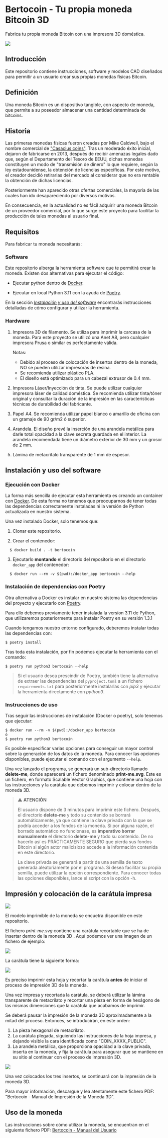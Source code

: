 # Bertocoin - Tu propia moneda Bitcoin 3D
Fabrica tu propia moneda Bitcoin con una impresora 3D doméstica.
<p align="left">
  <img src="./images/albercoin_01.png">
</p>

## Introducción
Este repositorio contiene instrucciones, software y modelos CAD diseñados para permitir a un usuario crear sus propias monedas físicas Bitcoin.

## Definición
Una moneda Bitcoin es un dispositivo tangible, con aspecto de moneda, que permite a su poseedor almacenar una cantidad determinada de bitcoins.

## Historia
Las primeras monedas físicas fueron creadas por Mike Caldwell, bajo el nombre comercial de ["Casacius coins"](https://en.bitcoin.it/wiki/Casascius_physical_bitcoins). Tras un moderado éxito inicial, dejaron de fabricarse en 2013, después de recibir amenazas legales dado que, según el Departamento del Tesoro de EEUU, dichas monedas constituyen un modo de "transmisión de dinero" lo que requiere, según la ley estadounidense, la obtención de licencias específicas. Por este motivo, el creador decidió retirarlas del mercado al considerar que no era rentable la obtención de dichas licencias.

Posteriormente han aparecido otras ofertas comerciales, la mayoría de las cuales han ido desapareciendo por diversos motivos.

En consecuencia, en la actualidad no es fácil adquirir una moneda Bitcoin de un proveedor comercial, por lo que surge este proyecto para facilitar la producción de tales monedas al usuario final.

## Requisitos
Para fabricar tu moneda necesitarás:

### Software

Este repositorio alberga la herramienta software que te permitirá crear la moneda.
Existen dos alternativas para ejecutar el código:

- Ejecutar python dentro de [Docker](#ejecución-con-docker).

- Ejecutar en local Python 3.11 con la ayuda de [Poetry](#instalación-de-dependencias-con-poetry).

En la sección [*Instalación y uso del software*](#instalación-y-uso-del-software) encontrarás instrucciones detalladas de cómo configurar y utilizar la herramienta.

### Hardware
1. Impresora 3D de filamento. 
Se utiliza para imprimir la carcasa de la moneda. 
Para este proyecto se utilizó una Anet A8, pero cualquier impresora Prusa o similar es perfectamente válida.

    Notas: 
   - Debido al proceso de colocación de insertos dentro de la moneda, NO se pueden utilizar impresoras de resina.
   - Se recomienda utilizar plástico PLA.
   - El diseño está optimizado para un cabezal extrusor de 0.4 mm.

2. Impresora Láser/Inyección de tinta.
Se puede utilizar cualquier impresora láser de calidad doméstica. Se recomienda utilizar tinta/tóner original y consultar la duración de la impresión en las características técnicas de durabilidad del fabricante.

3. Papel A4.
Se recomienda utilizar papel blanco o amarillo de oficina con un gramaje de 90 gr/m2 ó superior.

4. Arandela.
El diseño prevé la inserción de una arandela metálica para darle total opacidad a la clave secreta guardada en el interior.
La arandela recomendada tiene un diámetro exterior de 30 mm y un grosor de 2 mm.

5. Lámina de metacritalo transparente de 1 mm de espesor.

## Instalación y uso del software

### Ejecución con Docker
La forma más sencilla de ejecutar esta herramienta es creando un container con [Docker](https://www.docker.com/). De esta forma no tenemos que preocuparnos de tener todas las dependencias correctamente instaladas ni la versión de Python actualizada en nuestro sistema.

Una vez instalado Docker, solo tenemos que:

1. Clonar este repositorio.

2. Crear el contenedor:
  ```shell
    $ docker build . -t bertocoin
  ```

3. Ejecutarlo **montando** el directorio del repositorio en el directorio `docker_app` del contenedor:
  ```shell
    $ docker run --rm -v $(pwd):/docker_app bertocoin --help
  ```

### Instalación de dependencias con Poetry
Otra alternativa a Docker es instalar en nuestro sistema las dependencias del proyecto y ejecutarlo con [Poetry](https://python-poetry.org/).

Para ello debemos previamente tener instalada la version 3.11 de Python, que utilizaremos posteriormente para instalar Poetry en su versión 1.3.1

Cuando tengamos nuestro entorno configurado, deberemos instalar todas las dependencias con:

```shell
$ poetry install
```

Tras toda esta instalación, por fin podemos ejecutar la herramienta con el comando:
```shell
$ poetry run python3 bertocoin --help
```

> Si el usuario desea prescindir de Poetry, también tiene la alternativa de extraer las dependencias del `pyproject.toml` a un fichero `requirements.txt` para posteriormente instalarlas con *pip3* y ejecutar la herramienta directamente con *python3*.

### Instrucciones de uso
Tras seguir las instrucciones de instalación (Docker o poetry), solo tenemos que ejecutar:

```shell
$ docker run --rm -v $(pwd):/docker_app bertocoin
ó
$ poetry run python3 bertocoin
```

Es posible especificar varias opciones para conseguir un mayor control sobre la generación de los datos de la moneda. 
Para conocer las opciones disponibles, puede ejecutar el comando con el argumento `--help`. 
       
Una vez lanzado el programa, se generará un sub-directorio llamado **delete-me**, donde aparecerá un fichero denominado **print-me.svg**.
Este es un fichero, en formato Scalable Vector Graphics, que contiene una hoja con las instrucciones y la carátula que debemos imprimir y colocar dentro de la moneda 3D.


> :warning: **ATENCIÓN**
>
> El usuario dispone de 3 minutos para imprimir este fichero.
> Después, el directorio **delete-me** y todo su contenido se borrará automáticamente, ya que contiene
> la clave privada con la que se podría acceder a los fondos de la moneda.
> Si por alguna razón, el borrado automático no funcionase, es **imperativo borrar manualmente** el 
> directorio **delete-me** y todo su contenido.
> De no hacerlo así es PRÁCTICAMENTE SEGURO que pierda sus fondos Bitcoin si algún actor malicisioso
> accede a la información contenida en este directorio.
>
> La clave privada se generará a partir de una semilla de texto generada aleatoriamente por el programa.
> Si desea facilitar su propia semilla, puede utilizar la opción correspondiente.
> Para conocer todas las opciones disponibles, lance el script con la opción -h.
   
## Impresión y colocación de la carátula impresa

<p align="left">
  <img src="./images/modelo.gif">
</p>
El modelo imprimible de la moneda se encuetra disponible en este repositorio.

El fichero _print-me.svg_ contiene una carátula recortable que se ha de insertar dentro de la moneda 3D .
Aquí podemos ver una imagen de un fichero de ejemplo:

<p align="left">
  <img src="./images/bertocoin_print-me_ejemplo.png">
</p>

La carátula tiene la siguiente forma:

<p align="left">
  <img src="./images/bertocoin_caratula_ejemplo.png">
</p>

Es preciso imprimir esta hoja y recortar la carátula **antes** de iniciar el proceso de impresión 3D de la moneda.

Una vez impresa y recortada la carátula, se deberá utilizar la lámina transparente de metacrilato y recortar una pieza en forma de hexágono de las mismas dimensiones que la carátula que acabamos de imprimir.

Se deberá pausar la impresión de la moneda 3D aproximadamente a la mitad del proceso.
Entonces, se introducirán, en este orden:

1. La pieza hexagonal de metacrilato.
2. La carátula plegada, siguiendo las instrucciones de la hoja impresa, y dejando visible la cara identificada como "COIN_XXXX_PUBLIC".
3. La arandela metálica, que proporciona opacidad a la clave privada, inserta en la moneda, y fija la carátula para asegurar que se mantiene en su sitio al continuar con el proceso de impresión 3D.

<p align="left">
  <img src="./images/explotado3.png">
</p>

Una vez colocados los tres insertos, se continuará con la impresión de la moneda 3D.

Para mayor información, descargue y lea atentamente este fichero PDF: "Bertocoin - Manual de Impresión de la Moneda 3D".

## Uso de la moneda

Las instrucciones sobre cómo utilizar la moneda, se encuentran en el siguiente fichero PDF: [Bertocoin - Manual del Usuario](./resources/Bertocoin_Manual_de_usuario.pdf)

